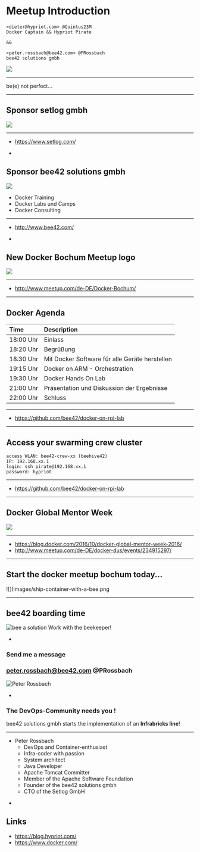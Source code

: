 # Meetup Introduction

```
<dieter@hypriot.com> @Quintus23M
Docker Captain && Hypriot Pirate

&&

<peter.rossbach@bee42.com> @PRossbach
bee42 solutions gmbh
```


![](images/docker_swarming.png)

***
be(e) not perfect...

---
## Sponsor setlog gmbh

![](images/setlog.png)

***
* https://www.setlog.com/

-
## Sponsor bee42 solutions gmbh

![](images/bee42.png)

* Docker Training
* Docker Labs und Camps
* Docker Consulting

***
* http://www.bee42.com/

-
## New Docker Bochum Meetup logo

![](images/meetup_Baner_bee_42_161016_RZ.jpg)

***
* http://www.meetup.com/de-DE/Docker-Bochum/

---
## Docker Agenda

| Time      | Description                                    |
|:----------|:-----------------------------------------------|
| 18:00 Uhr | Einlass                                        |
| 18:20 Uhr | Begrüßung                                      |
| 18:30 Uhr | Mit Docker Software für alle Geräte herstellen |
| 19:15 Uhr | Docker on ARM - Orchestration                  |
| 19:30 Uhr | Docker Hands On Lab                            |
| 21:00 Uhr | Präsentation und Diskussion der Ergebnisse     |
| 22:00 Uhr | Schluss                                        |

***
* https://github.com/bee42/docker-on-rpi-lab

---
## Access your swarming crew cluster

```
access WLAN: bee42-crew-xx (beehive42)
IP: 192.168.xx.1
login: ssh pirate@192.168.xx.1
password: hypriot
```

***
* https://github.com/bee42/docker-on-rpi-lab

---
## Docker Global Mentor Week

![](images/mentor-week.jpg)

***
* https://blog.docker.com/2016/10/docker-global-mentor-week-2016/
* http://www.meetup.com/de-DE/docker-dus/events/234915297/

---
## Start the docker meetup bochum today...

![](images/ship-container-with-a-bee.png

---
## bee42 boarding time

![bee a solution](images/bee42-boarding.png)
Work with the beekeeper!

-
### Send me a message
### <peter.rossbach@bee42.com> @PRossbach
![Peter Rossbach](images/peter-rossbach.jpg)

-
### The DevOps-Community needs you !

bee42 solutions gmbh starts the implementation of an **Infrabricks line**!
***
  * Peter Rossbach
    * DevOps and Container-enthusiast
    * Infra-coder with passion
    * System architect
    * Java Developer
    * Apache Tomcat Committer
    * Member of the Apache Software Foundation
    * Founder of the bee42 solutions gmbh
    * CTO of the Setlog GmbH

-
## Links
  - https://blog.hypriot.com/
  - https://www.docker.com/
